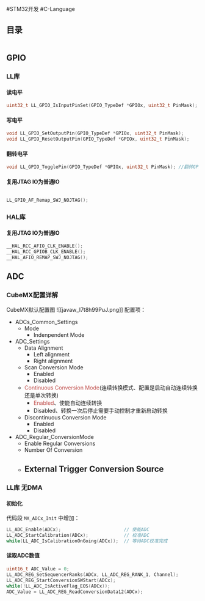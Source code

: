 #STM32开发 #C-Language 

## 目录

```toc
```

## GPIO


### LL库

#### 读电平

```C
uint32_t LL_GPIO_IsInputPinSet(GPIO_TypeDef *GPIOx, uint32_t PinMask);
```

#### 写电平

```C
void LL_GPIO_SetOutputPin(GPIO_TypeDef *GPIOx, uint32_t PinMask);
void LL_GPIO_ResetOutputPin(GPIO_TypeDef *GPIOx, uint32_t PinMask);
```

#### 翻转电平

```C
void LL_GPIO_TogglePin(GPIO_TypeDef *GPIOx, uint32_t PinMask); //翻转GPIO
```

#### 复用JTAG IO为普通IO



```C

LL_GPIO_AF_Remap_SWJ_NOJTAG();
```

### HAL库

#### 复用JTAG IO为普通IO

```C
__HAL_RCC_AFIO_CLK_ENABLE();
__HAL_RCC_GPIOB_CLK_ENABLE();
__HAL_AFIO_REMAP_SWJ_NOJTAG();
```

## ADC

### CubeMX配置详解

CubeMX默认配置图
![[javaw_I7t8h99PuJ.png]]
配置项：
- ADCs_Common_Settings
	- Mode
		- Indenpendent Mode
- ADC_Settings
	- Data Alignment
		- Left alignment
		- Right alignment
	- Scan Conversion Mode
		- Enabled
		- Disabled
	- <font color="#c0504d">Continuous Conversion Mode</font>(连续转换模式、配置是启动自动连续转换还是单次转换)
		- <font color="#c0504d">Enabled</font>、使能自动连续转换
		- Disabled、转换一次后停止需要手动控制才重新启动转换
	- Discontinuous Conversion Mode
		- Enabled
		- Disabled
- ADC_Regular_ConversionMode
	- Enable Regular Conversions
	- Number Of Conversion
	- External Trigger Conversion Source
		- 

### LL库 无DMA

#### 初始化

代码段 `MX_ADCx_Init` 中增加：
```C
LL_ADC_Enable(ADCx);                       // 使能ADC 
LL_ADC_StartCalibration(ADCx);             // 校准ADC
while(LL_ADC_IsCalibrationOnGoing(ADCx));  // 等待ADC校准完成
```

#### 读取ADC数值

```C
uint16_t ADC_Value = 0;
LL_ADC_REG_SetSequencerRanks(ADCx, LL_ADC_REG_RANK_1, Channel);
LL_ADC_REG_StartConversionSWStart(ADCx);
while(!LL_ADC_IsActiveFlag_EOS(ADCx));
ADC_Value = LL_ADC_REG_ReadConversionData12(ADCx);
```